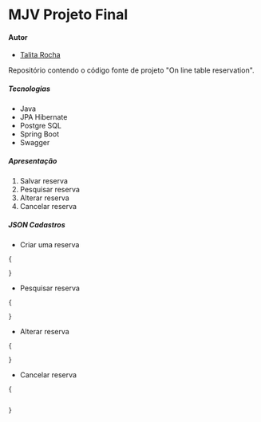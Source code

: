 # MJV Projeto Final

#### Autor

- [Talita Rocha](https://github.com/Talita-Rocha)

Repositório contendo o código fonte de projeto "On line table reservation".

##### Tecnologias

* Java
* JPA Hibernate
* Postgre SQL
* Spring Boot
* Swagger

##### Apresentação

1. Salvar reserva
2. Pesquisar reserva
3. Alterar reserva
4. Cancelar reserva


##### JSON Cadastros

* Criar uma reserva

```
{
  
}
```

* Pesquisar reserva

```
{
  
}
```

* Alterar reserva

```
{
  
}
```

* Cancelar reserva

```
{
  
  
}
```